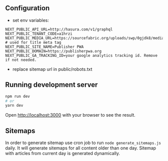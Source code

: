 ## Configuration

- set env variables:

```
NEXT_PUBLIC_API_URL=http://hasura.com/v1/graphql
NEXT_PUBLIC_TENANT_CODE=a1hrzi
NEXT_PUBLIC_MEDIA_URL=https://sourcefabric.org/uploads/swp/0gjdk8/media/
# used for title meta tag
NEXT_PUBLIC_SITE_NAME=Publisher PWA
NEXT_PUBLIC_DOMAIN=https://publisherpwa.org
NEXT_PUBLIC_GA_TRACKING_ID=your google analytics tracking id. Remove if not needed.
```

- replace sitemap url in public/robots.txt

## Running development server

```bash
npm run dev
# or
yarn dev
```

Open [http://localhost:3000](http://localhost:3000) with your browser to see the result.

## Sitemaps

In order to generate sitemap use cron job to run `node generate_sitemaps.js` daily. It will generate sitemaps for all content older than one day. Sitemap with articles from current day is generated dynamically.

